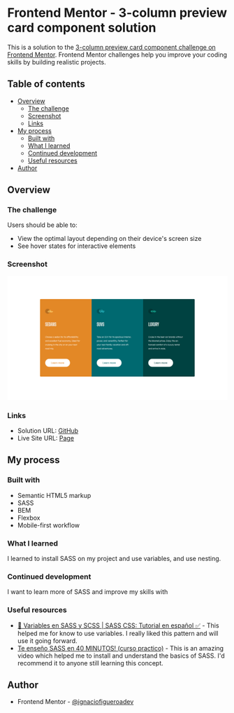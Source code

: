# Frontend Mentor - 3-column preview card component solution

This is a solution to the [3-column preview card component challenge on Frontend Mentor](https://www.frontendmentor.io/challenges/3column-preview-card-component-pH92eAR2-). Frontend Mentor challenges help you improve your coding skills by building realistic projects. 

## Table of contents

- [Overview](#overview)
  - [The challenge](#the-challenge)
  - [Screenshot](#screenshot)
  - [Links](#links)
- [My process](#my-process)
  - [Built with](#built-with)
  - [What I learned](#what-i-learned)
  - [Continued development](#continued-development)
  - [Useful resources](#useful-resources)
- [Author](#author)


## Overview

### The challenge

Users should be able to:

- View the optimal layout depending on their device's screen size
- See hover states for interactive elements

### Screenshot

![Screenshot](./images/Screenshot_20230109_121653.png)

### Links

- Solution URL: [GitHub ](https://github.com/ignaciofigueroadev/3-Column-preview-card-component)
- Live Site URL: [Page](https://ignaciofigueroadev.github.io/3-Column-preview-card-component/)

## My process

### Built with

- Semantic HTML5 markup
- SASS
- BEM
- Flexbox
- Mobile-first workflow

### What I learned

I learned to install SASS on my project and use variables, and use nesting.

### Continued development

I want to learn more of SASS and improve my skills with

### Useful resources

- [🚨 Variables en SASS y SCSS | SASS CSS: Tutorial en español ✅](https://www.youtube.com/watch?v=eoAwVWeQf6U&list=PLJpymL0goBgFAUYDei7CoJCiHjcmgioUt&index=3) - This helped me for know to use variables. I really liked this pattern and will use it going forward.
- [Te enseño SASS en 40 MINUTOS! (curso practico)](https://www.youtube.com/watch?v=eoAwVWeQf6U&list=PLJpymL0goBgFAUYDei7CoJCiHjcmgioUt&index=3) - This is an amazing video which helped me to install and understand the basics of SASS. I'd recommend it to anyone still learning this concept.

## Author
- Frontend Mentor - [@ignaciofigueroadev](https://www.frontendmentor.io/profile/ignaciofigueroadev)

